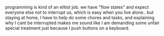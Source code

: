 programming is kind of an elitist job. we have "flow states" and expect everyone else not to interrupt us, which is easy when you live alone.. but staying at home, I have to help do some chores and tasks, and explaining why I cant be interrupted makes me sound like I am demanding some unfair special treatment just because I push buttons on a keyboard.